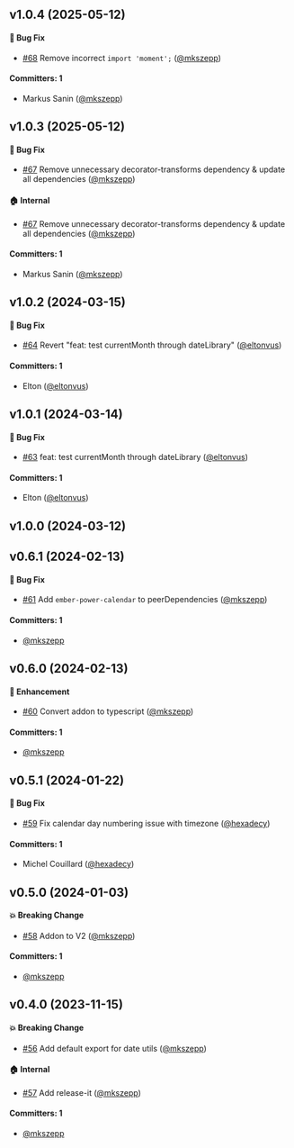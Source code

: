 








## v1.0.4 (2025-05-12)

#### :bug: Bug Fix
* [#68](https://github.com/cibernox/ember-power-calendar-moment/pull/68) Remove incorrect `import 'moment';` ([@mkszepp](https://github.com/mkszepp))

#### Committers: 1
- Markus Sanin ([@mkszepp](https://github.com/mkszepp))

## v1.0.3 (2025-05-12)

#### :bug: Bug Fix
* [#67](https://github.com/cibernox/ember-power-calendar-moment/pull/67) Remove unnecessary decorator-transforms dependency & update all dependencies ([@mkszepp](https://github.com/mkszepp))

#### :house: Internal
* [#67](https://github.com/cibernox/ember-power-calendar-moment/pull/67) Remove unnecessary decorator-transforms dependency & update all dependencies ([@mkszepp](https://github.com/mkszepp))

#### Committers: 1
- Markus Sanin ([@mkszepp](https://github.com/mkszepp))

## v1.0.2 (2024-03-15)

#### :bug: Bug Fix
* [#64](https://github.com/cibernox/ember-power-calendar-moment/pull/64) Revert "feat: test currentMonth through dateLibrary" ([@eltonvus](https://github.com/eltonvus))

#### Committers: 1
- Elton ([@eltonvus](https://github.com/eltonvus))

## v1.0.1 (2024-03-14)

#### :bug: Bug Fix
* [#63](https://github.com/cibernox/ember-power-calendar-moment/pull/63) feat: test currentMonth through dateLibrary ([@eltonvus](https://github.com/eltonvus))

#### Committers: 1
- Elton ([@eltonvus](https://github.com/eltonvus))

## v1.0.0 (2024-03-12)

## v0.6.1 (2024-02-13)

#### :bug: Bug Fix
* [#61](https://github.com/cibernox/ember-power-calendar-moment/pull/61) Add `ember-power-calendar` to peerDependencies ([@mkszepp](https://github.com/mkszepp))

#### Committers: 1
- [@mkszepp](https://github.com/mkszepp)

## v0.6.0 (2024-02-13)

#### :rocket: Enhancement
* [#60](https://github.com/cibernox/ember-power-calendar-moment/pull/60) Convert addon to typescript ([@mkszepp](https://github.com/mkszepp))

#### Committers: 1
- [@mkszepp](https://github.com/mkszepp)

## v0.5.1 (2024-01-22)

#### :bug: Bug Fix
* [#59](https://github.com/cibernox/ember-power-calendar-moment/pull/59) Fix calendar day numbering issue with timezone ([@hexadecy](https://github.com/hexadecy))

#### Committers: 1
- Michel Couillard ([@hexadecy](https://github.com/hexadecy))

## v0.5.0 (2024-01-03)

#### :boom: Breaking Change
* [#58](https://github.com/cibernox/ember-power-calendar-moment/pull/58) Addon to V2 ([@mkszepp](https://github.com/mkszepp))

#### Committers: 1
- [@mkszepp](https://github.com/mkszepp)

## v0.4.0 (2023-11-15)

#### :boom: Breaking Change
* [#56](https://github.com/cibernox/ember-power-calendar-moment/pull/56) Add default export for date utils ([@mkszepp](https://github.com/mkszepp))

#### :house: Internal
* [#57](https://github.com/cibernox/ember-power-calendar-moment/pull/57) Add release-it ([@mkszepp](https://github.com/mkszepp))

#### Committers: 1
- [@mkszepp](https://github.com/mkszepp)

